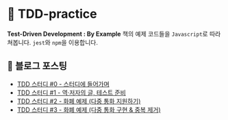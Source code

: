 # 🎯 TDD-practice

**Test-Driven Development : By Example** 책의 예제 코드들을 `Javascript`로 따라쳐봅니다. `jest`와 `npm`을 이용합니다.

## 📝 블로그 포스팅

- [TDD 스터디 #0 - 스터디에 들어가며](https://usage.tistory.com/188)
- [TDD 스터디 #1 - 역·저자의 글, 테스트 준비](https://usage.tistory.com/189)
- [TDD 스터디 #2 - 화폐 예제 (다중 통화 지원하기)](https://usage.tistory.com/190)
- [TDD 스터디 #3 - 화폐 예제 (다중 통화 구현 & 중복 제거)](https://usage.tistory.com/193)
